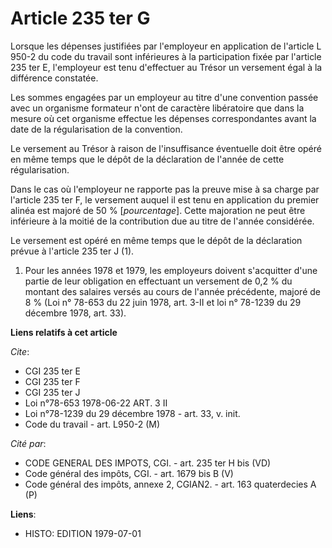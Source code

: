 # Article 235 ter G

Lorsque les dépenses justifiées par l'employeur en application de l'article L 950-2 du code du travail sont inférieures à la
participation fixée par l'article 235 ter E, l'employeur est tenu d'effectuer au Trésor un versement égal à la différence
constatée.

Les sommes engagées par un employeur au titre d'une convention passée avec un organisme formateur n'ont de caractère
libératoire que dans la mesure où cet organisme effectue les dépenses correspondantes avant la date de la régularisation de
la convention.

Le versement au Trésor à raison de l'insuffisance éventuelle doit être opéré en même temps que le dépôt de la déclaration de
l'année de cette régularisation.

Dans le cas où l'employeur ne rapporte pas la preuve mise à sa charge par l'article 235 ter F, le versement auquel il est
tenu en application du premier alinéa est majoré de 50 % [*pourcentage*]. Cette majoration ne peut être inférieure à la
moitié de la contribution due au titre de l'année considérée.

Le versement est opéré en même temps que le dépôt de la déclaration prévue à l'article 235 ter J (1).

1)  Pour les années 1978 et 1979, les employeurs doivent s'acquitter d'une partie de leur obligation en effectuant un
versement de 0,2 % du montant des salaires versés au cours de l'année précédente, majoré de 8 % (Loi n° 78-653 du 22 juin
1978, art. 3-II et loi n° 78-1239 du 29 décembre 1978, art. 33).

**Liens relatifs à cet article**

_Cite_:

  - CGI 235 ter E
  - CGI 235 ter F
  - CGI 235 ter J
  - Loi n°78-653 1978-06-22 ART. 3 II
  - Loi n°78-1239 du 29 décembre 1978 - art. 33, v. init.
  - Code du travail - art. L950-2 (M)

_Cité par_:

  - CODE GENERAL DES IMPOTS, CGI. - art. 235 ter H bis (VD)
  - Code général des impôts, CGI. - art. 1679 bis B (V)
  - Code général des impôts, annexe 2, CGIAN2. - art. 163 quaterdecies A (P)

**Liens**:

  - HISTO: EDITION 1979-07-01
